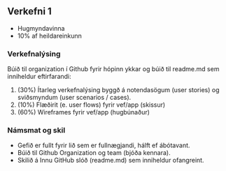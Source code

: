 ## Verkefni 1 

- Hugmyndavinna
- 10% af heildareinkunn

### Verkefnalýsing 
Búið til organization í Github fyrir hópinn ykkar og búið til readme.md sem inniheldur eftirfarandi:

1. (30%) Ítarleg verkefnalýsing byggð á notendasögum (user stories) og sviðsmyndum (user scenarios / cases).
1. (10%) Flæðirit (e. user flows) fyrir vef/app (skissur)
1. (60%) Wireframes fyrir vef/app (hugbúnaður)

### Námsmat og skil
* Gefið er fullt fyrir lið sem er fullnægjandi, hálft ef ábótavant.
* Búið til Github Organization og team (bjóða kennara).
* Skilið á Innu GitHub slóð (readme.md) sem inniheldur ofangreint.
